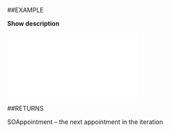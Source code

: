 
##EXAMPLE

**Show description**



![](..\..\Examples\vbs\SOAppointments.GetNext.vbs.txt)


##RETURNS

SOAppointment – the next appointment in the iteration

